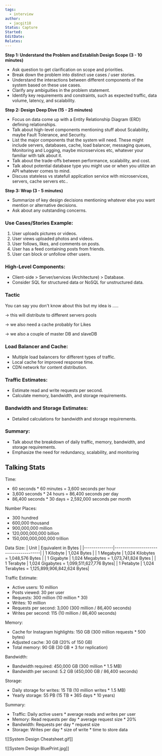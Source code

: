 ```yaml
---
tags:
  - interview
author:
  - jacgit18
Status: Capture
Started: 
EditDate: 
Relates:
---
```

**Step 1: Understand the Problem and Establish Design Scope (3 - 10 minutes)**
- Ask question to get clarification on scope and priorities.
- Break down the problem into distinct use cases / user stories.
- Understand the interactions between different components of the system based on these use cases.
- Clarify any ambiguities in the problem statement.
- Identify key requirements and constraints, such as expected traffic, data volume, latency, and scalability.

**Step 2: Design Deep Dive (15 - 25 minutes)**
- Focus on data come up with a Entity Relationship Diagram (ERD) defining relationships.
- Talk about high-level components mentioning stuff about Scalability, maybe Fault Tolerance, and Security.
- List the major components that the system will need. These might include servers, databases, cache, load balancer, messaging queues, Monitoring and Logging, maybe microservices etc, whatever your familiar with talk about it.
- Talk about the trade-offs between performance, scalability, and cost.
- Talk about potential database type you might use or when you utilize an API whatever comes to mind.
- Discuss stateless vs statefull application service with microservices, servers, cache servers etc..

**Step 3: Wrap (3 - 5 minutes)**
- Summarize of key design decisions mentioning whatever else you want mention or alternative decisions.  
- Ask about any outstanding concerns.

### Use Cases/Stories Example:

1. User uploads pictures or videos.
2. User views uploaded photos and videos.
3. User follows, likes, and comments on posts.
4. User has a feed containing posts from friends.
5. User can block or unfollow other users.

### High-Level Components:

- Client-side > Server/services (Architecture) > Database.
- Consider SQL for structured data or NoSQL for unstructured data.

### Tactic 

You can say you don't know about this but my idea is ..... 

-> this will distribute to different servers pools  

-> we also need a cache probably for Likes  

-> we also a couple of master DB and slaveDB  

### Load Balancer and Cache:

- Multiple load balancers for different types of traffic.
- Local cache for improved response time.
- CDN network for content distribution.

### Traffic Estimates:

- Estimate read and write requests per second.
- Calculate memory, bandwidth, and storage requirements.

### Bandwidth and Storage Estimates:

- Detailed calculations for bandwidth and storage requirements.

### Summary:
- Talk about the breakdown of daily traffic, memory, bandwidth, and storage requirements.
- Emphasize the need for redundancy, scalability, and monitoring



## Talking Stats

Time:

- 60 seconds * 60 minutes = 3,600 seconds per hour
- 3,600 seconds * 24 hours = 86,400 seconds per day
- 86,400 seconds * 30 days = 2,592,000 seconds per month

Number Places:
- 300 hundred
- 600,000 thousand
- 900,000,000 million
- 120,000,000,000 billion
- 150,000,000,000,000 trillion


Data Size:
| Unit          | Equivalent in Bytes                    |
|---------------|----------------------------------------|
| 1 Kilobyte    | 1,024 Bytes                             |
| 1 Megabyte    | 1,024 Kilobytes = 1,048,576 Bytes       |
| 1 Gigabyte    | 1,024 Megabytes = 1,073,741,824 Bytes    |
| 1 Terabyte    | 1,024 Gigabytes = 1,099,511,627,776 Bytes|
| 1 Petabyte    | 1,024 Terabytes = 1,125,899,906,842,624 Bytes|


Traffic Estimate:

- Active users: 10 million
- Posts viewed: 30 per user
- Requests: 300 million (10 million * 30)
- Writes: 10 million
- Requests per second: 3,000 (300 million / 86,400 seconds)
- Writes per second: 115 (10 million / 86,400 seconds)

Memory:

- Cache for Instagram highlights: 150 GB (300 million requests * 500 bytes)
- Adjusted cache: 30 GB (20% of 150 GB)
- Total memory: 90 GB (30 GB * 3 for replication)

Bandwidth:

- Bandwidth required: 450,000 GB (300 million * 1.5 MB)
- Bandwidth per second: 5.2 GB (450,000 GB / 86,400 seconds)

Storage:

- Daily storage for writes: 15 TB (10 million writes * 1.5 MB)
- Yearly storage: 55 PB (15 TB * 365 days * 10 years)

Summary:

- Traffic: Daily active users * average reads and writes per user
- Memory: Read requests per day * average request size * 20%
- Bandwidth: Requests per day * request size
- Storage: Writes per day * size of write * time to store data

![[System Design Cheatsheet.gif]]


![[System Design BluePrint.jpg]]